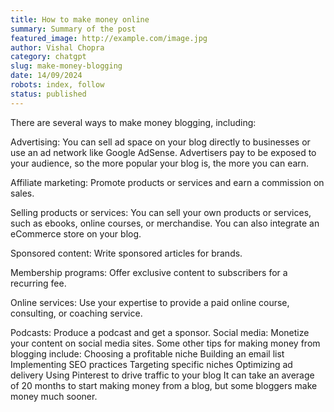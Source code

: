 ```yaml
---
title: How to make money online
summary: Summary of the post
featured_image: http://example.com/image.jpg
author: Vishal Chopra
category: chatgpt
slug: make-money-blogging
date: 14/09/2024
robots: index, follow
status: published
---
```


There are several ways to make money blogging, including: 

Advertising: You can sell ad space on your blog directly to businesses or use an ad network like Google AdSense. Advertisers pay to be exposed to your audience, so the more popular your blog is, the more you can earn. 

Affiliate marketing: Promote products or services and earn a commission on sales. 

Selling products or services: You can sell your own products or services, such as ebooks, online courses, or merchandise. You can also integrate an eCommerce store on your blog.

Sponsored content: Write sponsored articles for brands. 

Membership programs: Offer exclusive content to subscribers for a recurring fee.
 
Online services: Use your expertise to provide a paid online course, consulting, or coaching service. 

Podcasts: Produce a podcast and get a sponsor. 
Social media: Monetize your content on social media sites. 
Some other tips for making money from blogging include:
Choosing a profitable niche
Building an email list
Implementing SEO practices
Targeting specific niches
Optimizing ad delivery
Using Pinterest to drive traffic to your blog 
It can take an average of 20 months to start making money from a blog, but some bloggers make money much sooner.
